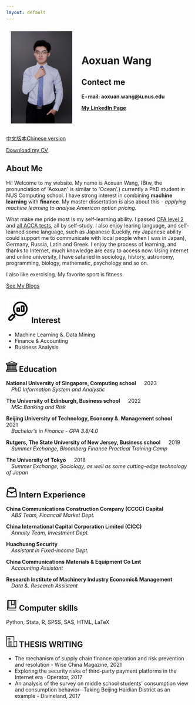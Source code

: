 ```yaml
---
layout: default
---
```


<html lang="en">
<head>
<title> Aoxuan Wang's Home Page </title>
<meta name="author" content="Aoxouan Wang">
</head>


<table  style="width:100%;border:none;border-spacing:0px;border-collapse:separate;margin-right:auto;margin-left:auto;cellspacing=0;border-left: none;border-right: none;" ><tbody>
  <tr style="padding:0px">
    <td style="padding:2.5%;width:38.2%;vertical-align:middle;border:none">
    <img src=".\myphoto.jpg" width="100%">      
    </td>
    <td style="padding:2.5%;width:61.8%;vertical-align:middle;border:none">
      <h1 style="border:none">Aoxuan Wang</h1>
      <h2 style="border:none">Contect me</h2>
      <p><b>E-mail: aoxuan.wang@u.nus.edu</b></p>
      <p><b><a href="https://linkedin.com/in/aoxuan-wang-5a74441b9/">My LinkedIn Page</a></b></p>
    </td>
  </tr>
</tbody></table>
</html>

[中文版本Chinese version](./chineseversion.md)

[Download my CV](./CV_Aoxuan%20WANG%20.pdf)

## About Me

Hi! Welcome to my website. My name is Aoxuan Wang,  (Btw, the pronunciation of 'Aoxuan' is similar to 'Ocean'.) currently a PhD student in NUS Computing school. I have strong interest in combining <b>machine learning</b> with <b>finance</b>. My master dissertation is also about this - _applying machine learning to analyse American option pricing_.

What make me pride most is my self-learning ability. I passed [CFA level 2](https://basno.com/trteno4e) and [all ACCA tests](./ACCA%20Certificate.pdf), all by self-study. I also enjoy learing language, and self-learned some language, such as Japanese (Luckily, my Japanese ability could support me to communicate with local people when I was in Japan), Germany, Russia, Latin and Greek. I enjoy the process of learning, and thanks to Internet, much knowledge are easy to access now. Using internet and online university, I have safaried in sociology, history, astronomy, programming, biology, mathematic, psychology and so on.

I also like exercising. My favorite sport is fitness.

[See My Blogs](./Blog/blog.md)

## ![alt interesting](./icons/research1.svg)  Interest
- Machine Learning &. Data Mining
- Finance & Accounting
- Business Analysis


## <img width="30px" src="./icons/university.svg"> Education

**National University of Singapore, Computing school**   &emsp;  2023
<br />&emsp;_PhD Information System and Analystic_

**The University of Edinburgh, Business school**   &emsp;  2022
<br />&emsp;_MSc Banking and Risk_

**Beijing University of Technology, Economy &. Management school**   &emsp;   2021
<br />&emsp;_Bachelor's in Finance - GPA 3.8/4.0_

**Rutgers, The State University of New Jersey, Business school**   &emsp;  2019
<br />&emsp;_Summer Exchange, Bloomberg Finance Practical Training Camp_

**The University of Tokyo**   &emsp;   2018
<br />&emsp;_Summer Exchange, Sociology, as well as some cutting-edge technology of Japan_


## <img width="30px" src="./icons/experience.svg"> Intern Experience
**China Communications Construction Company (CCCC) Capital**
<br />&emsp;_ABS Team, Financail Market Dept._

**China International Capital Corporation Limited (CICC)**
<br />&emsp;_Annuity Team, Investment Dept._

**Huachuang Security**
<br />&emsp;_Assistant in Fixed-income Dept._

**China Communications Materials & Equipment Co Lmt**
<br />&emsp;_Accounting Assistant_

**Research Institute of Machinery Industry Economic& Management**
<br />&emsp;_Data &. Research Assistant_

## <img width="30px" src="./icons/skill.svg"> Computer skills
Python, Stata, R, SPSS, SAS, HTML, LaTeX

## <img width="30px" src="./icons/news.svg"> THESIS WRITING
- The mechanism of supply chain finance operation and risk prevention and resolution - Wise China Magazine, 2021
- Exploring the security risks of third-party payment platforms in the Internet era -Operator, 2017
- An analysis of the survey on middle school students' consumption view and consumption behavior--Taking Beijing Haidian District as an example - Divineland, 2017

